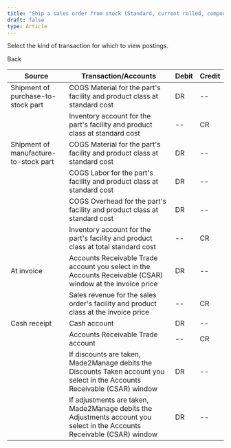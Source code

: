 ```yaml
---
title: "Ship a sales order from stock (Standard, current rolled, component or Shipping)"
draft: false
type: Article
---
```


Select the kind of transaction for which to view postings. 

Back

| Source                                | Transaction/Accounts                                                                                                       | Debit | Credit |
|---------------------------------------|----------------------------------------------------------------------------------------------------------------------------|-------|--------|
| Shipment of purchase-to-stock part    | COGS Material for the part's facility and product class at standard cost                                                   | DR    | --     |
|                                       | Inventory account for the part's facility and product class at standard cost                                               | --    | CR     |
| Shipment of manufacture-to-stock part | COGS Material for the part's facility and product class at standard cost                                                   | DR    | --     |
|                                       | COGS Labor for the part's facility and product class at standard cost                                                      | DR    | --     |
|                                       | COGS Overhead for the part's facility and product class at standard cost                                                   | DR    | --     |
|                                       | Inventory account for the part's facility and product class at total standard cost                                         | --    | CR     |
| At invoice                            | Accounts Receivable Trade account you select in the Accounts Receivable (CSAR) window at the invoice price                 | DR    | --     |
|                                       | Sales revenue for the sales order's facility and product class at the invoice price                                        | --    | CR     |
| Cash receipt                          | Cash account                                                                                                               | DR    | --     |
|                                       | Accounts Receivable Trade account                                                                                          | --    | CR     |
|                                       | If discounts are taken, Made2Manage debits the Discounts Taken account you select in the Accounts Receivable (CSAR) window | DR    | --     |
|                                       | If adjustments are taken, Made2Manage debits the Adjustments account you select in the Accounts Receivable (CSAR) window   | DR    | --     |